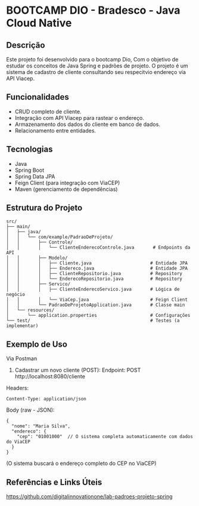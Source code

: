 # BOOTCAMP DIO - Bradesco - Java Cloud Native
## Descrição
Este projeto foi desenvolvido para o bootcamp Dio, Com o objetivo de estudar os conceitos de Java Spring e padrões de projeto.
O projeto é um sistema de cadastro de cliente consultando seu respecitvio endereço via API Viacep.

## Funcionalidades
- CRUD completo de cliente.
- Integração com API Viacep para rastear o endereço.
- Armazenamento dos dados do cliente em banco de dados.
- Relacionamento entre entidades.
  
## Tecnologias
- Java
- Spring Boot
- Spring Data JPA
- Feign Client (para integração com ViaCEP)
- Maven (gerenciamento de dependências)

## Estrutura do Projeto
``` 
src/
├── main/
│   ├── java/
│   │   └── com/example/PadraoDeProjeto/
│   │       ├── Controle/
│   │       │   └── ClienteEnderecoControle.java       # Endpoints da API
│   │       ├── Modelo/
│   │       │   ├── Cliente.java                      # Entidade JPA
│   │       │   ├── Endereco.java                     # Entidade JPA 
│   │       │   ├── ClienteRepositorio.java           # Repository
│   │       │   └── EnderecoRepositorio.java          # Repository
│   │       ├── Servico/
│   │       │   ├── ClienteEnderecoServico.java       # Lógica de negócio
│   │       │   └── ViaCep.java                       # Feign Client
│   │       └── PadraoDeProjetoApplication.java       # Classe main
│   └── resources/
│       └── application.properties                    # Configurações
└── test/                                             # Testes (a implementar)
```
## Exemplo de Uso
Via Postman
1. Cadastrar um novo cliente (POST):
Endpoint: POST http://localhost:8080/cliente

Headers:
```
Content-Type: application/json
```
Body (raw - JSON):
````
{
  "nome": "Maria Silva",
  "endereco": {
    "cep": "01001000"  // O sistema completa automaticamente com dados do ViaCEP
  }
}

````
(O sistema buscará o endereço completo do CEP no ViaCEP)


## Referências e Links Úteis
https://github.com/digitalinnovationone/lab-padroes-projeto-spring

